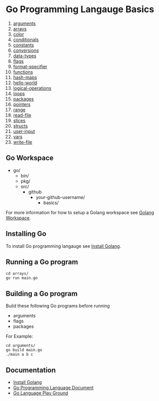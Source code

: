 # Go Programming Langauge Basics

1. [arguments](arguments/main.go)
1. [arrays](arrays/main.go)
1. [color](color/main.go)
1. [conditionals](conditionals/main.go)
1. [constants](constants/main.go)
1. [conversions](conversions/main.go)
1. [data-types](data-types/main.go)
1. [flags](flags/main.go)
1. [format-specifier](format-specifier/main.go)
1. [functions](functions/main.go)
1. [hash-maps](hash-maps/main.go)
1. [hello-world](hello-world/main.go)
1. [logical-operations](logical-operations/main.go)
1. [loops](loops/main.go)
1. [packages](packages/main.go)
1. [pointers](pointers/main.go)
1. [range](range/main.go)
1. [read-file](read-file/main.go)
1. [slices](slices/main.go)
1. [structs](structs/main.go)
1. [user-input](user-input/main.go)
1. [vars](vars/main.go)
1. [write-file](write-file/main.go)

## Go Workspace

- go/
  - bin/
  - pkg/
  - src/
    - github
      - your-github-username/
        - basics/

For more information for how to setup a Golang workspace see [Golang Workspace](https://golang.org/doc/gopath_code#Workspaces).



## Installing Go 
To install Go programming langauge see [Install Golang](https://golang.org/doc/install).

## Running a Go program
```
cd arrays/
go run main.go 
```

## Building a Go program
Build these following Go programs before running 
- arguments
- flags
- packages

For Example:
```
cd arguments/
go build main.go
./main a b c   
```

## Documentation
- [Install Golang](https://golang.org/doc/install)
- [Go Programming Language Document](https://golang.org/doc/)
- [Go Language Play Ground](https://play.golang.org/)

